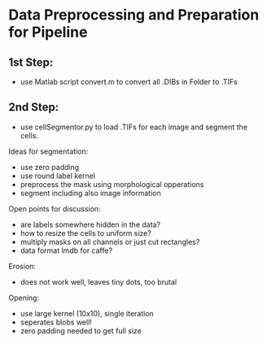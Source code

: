 # Data Preprocessing and Preparation for Pipeline

## 1st Step:
- use Matlab script convert.m to convert all .DIBs in Folder to .TIFs

## 2nd Step:
- use cellSegmentor.py to load .TIFs for each image and segment the cells.

Ideas for segmentation:
- use zero padding
- use round label kernel
- preprocess the mask using morphological opperations
- segment including also image information

Open points for discussion:
- are labels somewhere hidden in the data?
- how to resize the cells to uniform size?
- multiply masks on all channels or just cut rectangles?
- data format lmdb for caffe?

Erosion:
- does not work well, leaves tiny dots, too brutal

Opening:
- use large kernel (10x10), single iteration
- seperates blobs well!
- zero padding needed to get full size